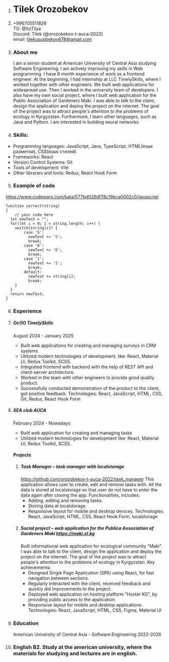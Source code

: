 1. # Tilek Orozobekov

2. +996705511826  
   TG: @ItzTilya  
   Discord: Tilek (@orozobekov-t-auca-2022)  
   email: tilekusupbekov678@gmail.com  

4. ### About me
   I am a senior student at American University of Central Asia studying Software Engineering. I am actively improving my skills in Web programming. I have 8 month experience of work as a frontend engineer. At the beginning, I had internship at LLC TimelySkills, where I worked together with other engineers. We built web applications for widespread use. Then I worked in the university team of developers. I also have my own social project, where I built web application for the Public Association of Gardeners Maki. I was able to talk to the client, design the application and deploy the project on the internet. The goal of the project was to attract people's attention to the problems of ecology in Kyrgyzstan. Furthermore, I learn other languages, such as Java and Python. I am interested in building neural networks.  

5. ### Skills:
* Programming languages: JavaScript, Java, TypeScript, HTML(язык разметки), CSS(язык стилей)
* Frameworks: React
* Version Control Systems: Git
* Tools of development: Vite
* Other libraries and tools: Redux, React Hook Form

5. ### Example of code
https://www.codewars.com/kata/577bd026df78c19bca0002c0/javascript
```
function correct(string)
{
	// your code here
  let newText = "";
  for(let i = 0; i < string.length; i++) {
    switch(string[i]) {
        case '5':
          newText += 'S';
          break;
        case '0':
          newText += 'O';
          break;
        case '1':
          newText += 'I';
          break;
        default:
          newText += string[i];
          break;
    }
  }
  return newText;
}
```

6. ### Experience
  1. ##### ОсОО TimelySkills
     August 2024 - January 2025
     * Built web applications for creating and managing surveys in CRM systems
     * Utilized modern technologies of development, like: React, Material Ui, Redux Toolkit, SCSS.
     * Integrated frontend with backend with the help of REST API and client-server architecture.
     * Worked in the team with other engineers to provide good quality product.
     * Successfully conducted demonstration of the product to the client, got positive feedback.
    Technologies: React, JavaScript, HTML, CSS, Git, Redux, React Hook Form
  2. ##### SEA club AUCA
     February 2024 - Nowadays
     * Built web application for creating and managing tasks
     * Utilized modern technologies for development like: React, Material UI, Redux Toolkit, SCSS.

     #### Projects
     1. ##### Task Manager – task manager with localstorage
        https://github.com/orozobekov-t-auca-2022/task_manager
        This application allows user to create, edit and remove tasks with. All the data is stored at localstorage so that user do not have to enter the data again after closing the app.
        Functionalities, includes:
        * Adding, editing and removing tasks.
        * Storing data at localstorage.
        * Responsive layout for mobile and desktop devices.
        Technologies: React, JavaScript, HTML, CSS, React Hook Form, localstorage
      2. ##### Social project – web application for the Publica Association of Gardeners Maki https://maki.el.kg
         Built informational web application for ecological community "Maki". I was able to talk to the client, design the application and deploy the project on the internet. The goal of the project was to attract people's attention to the problems of ecology in Kyrgyzstan.
          Key achievements:
          * Designed Single Page Application (SPA) using React, for fast navigation between sections.
          * Regularly interacted with the client, received feedback and quickly did improvements to the project.
          * Deployed web application on hosting platform "Hoster KG", by providing public access to the application.
          * Responsive layout for mobile and desktop applications.
          Technologies: React, JavaScript, HTML, CSS, Figma, Material UI

7. ### Education
   American University of Central Asia - Software Engineering 2022-2026

8. ### English B2. Study at the american university, where the materials for studying and lectures are in english.

